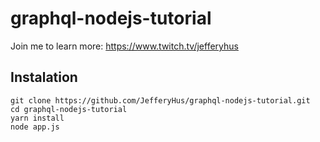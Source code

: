 # graphql-nodejs-tutorial
Join me to learn more: https://www.twitch.tv/jefferyhus

## Instalation
```
git clone https://github.com/JefferyHus/graphql-nodejs-tutorial.git
cd graphql-nodejs-tutorial
yarn install
node app.js
```

